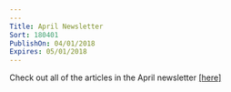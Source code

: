 ```yaml
---
---
Title: April Newsletter
Sort: 180401
PublishOn: 04/01/2018
Expires: 05/01/2018
---
```

Check out all of the articles in the April newsletter 
<a target="blank" href="assets/April 2018 Church Newsletter.pdf">[here]</a>
	
